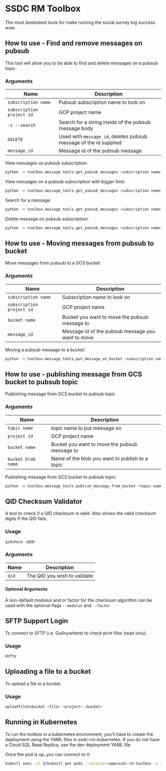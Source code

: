 # SSDC RM Toolbox

The most bestestest tools for make running the social survey big success wow.

## How to use - Find and remove messages on pubsub

This tool will allow you to be able to find and delete messages on a pubsub topic
### Arguments

| Name                      | Description                                                                                                         |                                                                                        
| ---------------------     | ------------------------------------------------------------------------------------------------------------------- |
| `subscription name`       | Pubsub subscription name to look on                                                                                 |
| `subscription project id` | GCP project name                                                                                                    |
| `-s --search`             | Search for a string inside of the pubsub message body                                                               |                                                  
| `DELETE`                  | Used with `message_id`, deletes pubsub message of the id supplied                                                   |
| `message_id`              | Message id of the pubsub message                                                                                    |



View messages on pubsub subscription:
   ```bash
   python -m toolbox.message_tools.get_pubsub_messages <subscription name> <subscription project id>
   ```
   
View messages on a pubsub subscription with bigger limit:
   ```bash
   python -m toolbox.message_tools.get_pubsub_messages <subscription name> <subscription project id> -l <limit>
   ```
   
Search for a message:
   ```bash
   python -m toolbox.message_tools.get_pubsub_messages <subscription name> <subscription project id> -s <search term>
   ```

Delete message on pubsub subscription:   
   ```bash
   python -m toolbox.message_tools.get_pubsub_messages <subscription name> <subscription project id> <message_id> DELETE
   ```
   
   
## How to use - Moving messages from pubsub to bucket
Move messages from pubsub to a GCS bucket
### Arguments

| Name                      | Description                                                                                                         |                                                                                        
| ---------------------     | ------------------------------------------------------------------------------------------------------------------- |
| `subscription name`       | Subscription name to look on                                                                                        |
| `subscription project id` | GCP project name                                                                                                    |
| `bucket name`             | Bucket you want to move the pubsub message to                                                                       |                                                  
| `message_id`              | Message id of the pubsub message you want to move                                                                   |



Moving a pubsub message to a bucket:
```bash
python -m toolbox.message_tools.put_message_on_bucket <subscription name> <subscription project id> <bucket name> <message_id>
```
## How to use - publishing message from GCS bucket to pubsub topic

Publishing message from GCS bucket to pubsub topic
### Arguments

| Name                      | Description                                                                                                         |                                                                                        
| ---------------------     | ------------------------------------------------------------------------------------------------------------------- |
| `topic name`              | topic name to put message on                                                                                               |
| `project id`              | GCP project name                                                                                                    |
| `bucket name`             | Bucket you want to move the pubsub message to                                                                       |                                                  
| `bucket blob name`        | Name of the blob you want to publish to a topic                                                                     |                                                  

Publishing message from GCS bucket to pubsub topic:
```bash
python -m toolbox.message_tools.publish_message_from_bucket <topic name> <project id> <bucket blob name> <bucket name>
```

## QID Checksum Validator
A tool to check if a QID checksum is valid. Also shows the valid checksum digits if the QID fails. 

### Usage
```bash
qidcheck <QID>
```

### Arguments
| Name                      | Description                                                                                                         |                                                                                        
| ---------------------     | ------------------------------------------------------------------------------------------------------------------- |
| `qid`                     | The QID you wish to validate                                                                                        |

#### Optional Arguments
A non-default modulus and or factor for the checksum algorithm can be used with the optional flags `--modulus` and `--factor` 
   
## SFTP Support Login
To connect to SFTP (i.e. GoAnywhere) to check print files (read only). 

### Usage
```bash
doftp
```

## Uploading a file to a bucket
To upload a file to a bucket.

### Usage
```bash
uploadfiletobucket <file> <project> <bucket>
```

## Running in Kubernetes
To run the toolbox in a kubernetes environment, you'll have to create the deployment using the YAML files in ssdc-rm-kubernetes. If you do not have a Cloud SQL Read Replica, use the dev deployment YAML file

Once the pod is up, you can connect to it:
```bash
kubectl exec -it $(kubectl get pods --selector=app=ssdc-rm-toolbox -o jsonpath='{.items[*].metadata.name}') -- /bin/bash
```
